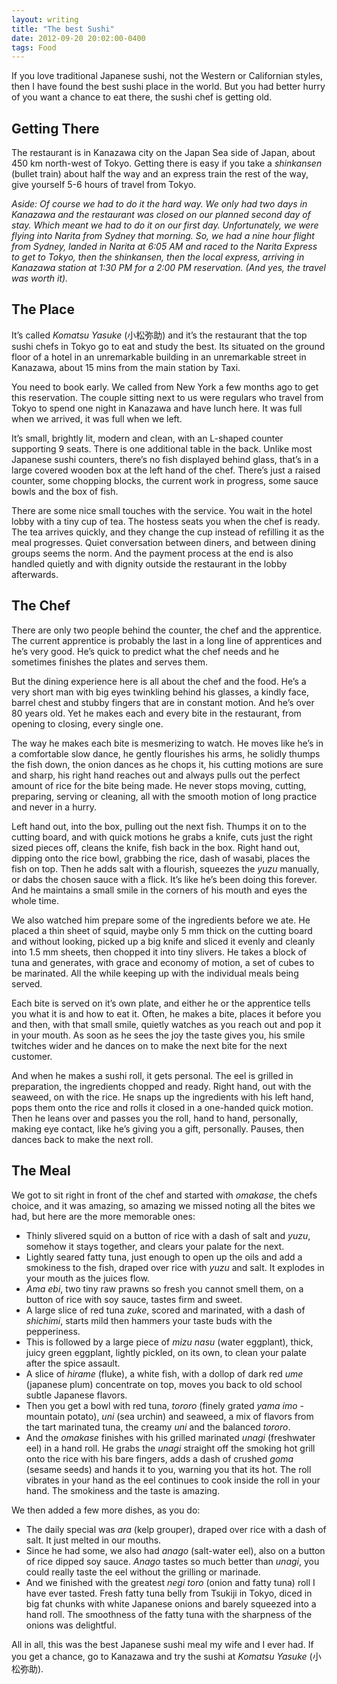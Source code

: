 ```yaml
---
layout: writing
title: "The best Sushi"
date: 2012-09-20 20:02:00-0400
tags: Food
---
```


If you love traditional Japanese sushi, not the Western or Californian styles, then I have found the best sushi place in the world. But you had better hurry of you want a chance to eat there, the sushi chef is getting old.

## Getting There

The restaurant is in Kanazawa city on the Japan Sea side of Japan, about 450 km north-west of Tokyo. Getting there is easy if you take a *shinkansen* (bullet train) about half the way and an express train the rest of the way, give yourself 5-6 hours of travel from Tokyo.

*Aside: Of course we had to do it the hard way. We only had two days in Kanazawa and the restaurant was closed on our planned second day of stay. Which meant we had to do it on our first day. Unfortunately, we were flying into Narita from Sydney that morning. So, we had a nine hour flight from Sydney, landed in Narita at 6:05 AM and raced to the Narita Express to get to Tokyo, then the *shinkansen*, then the local express, arriving in Kanazawa station at 1:30 PM for a 2:00 PM reservation. (And yes, the travel was worth it).*

## The Place

It’s called *Komatsu Yasuke* (小松弥助) and it’s the restaurant that the top sushi chefs in Tokyo go to eat and study the best. Its situated on the ground floor of a hotel in an unremarkable building in an unremarkable street in Kanazawa, about 15 mins from the main station by Taxi. 

You need to book early. We called from New York a few months ago to get this reservation. The couple sitting next to us were regulars who travel from Tokyo to spend one night in Kanazawa and have lunch here. It was full when we arrived, it was full when we left.

It’s small, brightly lit, modern and clean, with an L-shaped counter supporting 9 seats. There is one additional table in the back. Unlike most Japanese sushi counters, there’s no fish displayed behind glass, that’s in a large covered wooden box at the left hand of the chef. There’s just a raised counter, some chopping blocks, the current work in progress, some sauce bowls and the box of fish.

There are some nice small touches with the service. You wait in the hotel lobby with a tiny cup of tea. The hostess seats you when the chef is ready. The tea arrives quickly, and they change the cup instead of refilling it as the meal progresses. Quiet conversation between diners, and between dining groups seems the norm. And the payment process at the end is also handled quietly and with dignity outside the restaurant in the lobby afterwards.

## The Chef

There are only two people behind the counter, the chef and the apprentice. The current apprentice is probably the last in a long line of apprentices and he’s very good. He’s quick to predict what the chef needs and he sometimes finishes the plates and serves them.

But the dining experience here is all about the chef and the food. He’s a very short man with big eyes twinkling behind his glasses, a kindly face, barrel chest and stubby fingers that are in constant motion. And he’s over 80 years old. Yet he makes each and every bite in the restaurant, from opening to closing, every single one.

The way he makes each bite is mesmerizing to watch. He moves like he’s in a comfortable slow dance, he gently flourishes his arms, he solidly thumps the fish down, the onion dances as he chops it, his cutting motions are sure and sharp, his right hand reaches out and always pulls out the perfect amount of rice for the bite being made. He never stops moving, cutting, preparing, serving or cleaning, all with the smooth motion of long practice and never in a hurry.

Left hand out, into the box, pulling out the next fish. Thumps it on to the cutting board, and with quick motions he grabs a knife, cuts just the right sized pieces off, cleans the knife, fish back in the box. Right hand out, dipping onto the rice bowl, grabbing the rice, dash of wasabi, places the fish on top. Then he adds salt with a flourish, squeezes the *yuzu* manually, or dabs the chosen sauce with a flick. It’s like he’s been doing this forever. And he maintains a small smile in the corners of his mouth and eyes the whole time.

We also watched him prepare some of the ingredients before we ate. He placed a thin sheet of squid, maybe only 5 mm thick on the cutting board and without looking, picked up a big knife and sliced it evenly and cleanly into 1.5 mm sheets, then chopped it into tiny slivers. He takes a block of tuna and generates, with grace and economy of motion, a set of cubes to be marinated. All the while keeping up with the individual meals being served.

Each bite is served on it’s own plate, and either he or the apprentice tells you what it is and how to eat it. Often, he makes a bite, places it before you and then, with that small smile, quietly watches as you reach out and pop it in your mouth. As soon as he sees the joy the taste gives you, his smile twitches wider and he dances on to make the next bite for the next customer.

And when he makes a sushi roll, it gets personal. The eel is grilled in preparation, the ingredients chopped and ready. Right hand, out with the seaweed, on with the rice. He snaps up the ingredients with his left hand, pops them onto the rice and rolls it closed in a one-handed quick motion. Then he leans over and passes you the roll, hand to hand, personally, making eye contact, like he’s giving you a gift, personally. Pauses, then dances back to make the next roll.

## The Meal

We got to sit right in front of the chef and started with *omakase*, the chefs choice, and it was amazing, so amazing we missed noting all the bites we had, but here are the more memorable ones:

- Thinly slivered squid on a button of rice with a dash of salt and *yuzu*, somehow it stays together, and clears your palate for the next.
- Lightly seared fatty tuna, just enough to open up the oils and add a smokiness to the fish, draped over rice with *yuzu* and salt. It explodes in your mouth as the juices flow.
- *Ama ebi*, two tiny raw prawns so fresh you cannot smell them, on a button of rice with soy sauce, tastes firm and sweet.
- A large slice of red tuna *zuke*, scored and marinated, with a dash of *shichimi*, starts mild then hammers your taste buds with the pepperiness.
- This is followed by a large piece of *mizu nasu* (water eggplant), thick, juicy green eggplant, lightly pickled, on its own, to clean your palate after the spice assault.
- A slice of *hirame* (fluke), a white fish, with a dollop of dark red *ume* (japanese plum) concentrate on top, moves you back to old school subtle Japanese flavors.
- Then you get a bowl with red tuna, *tororo* (finely grated *yama imo* - mountain potato), *uni* (sea urchin) and seaweed, a mix of flavors from the tart marinated tuna, the creamy *uni* and the balanced *tororo*.
- And the *omakase* finishes with his grilled marinated *unagi* (freshwater eel) in a hand roll. He grabs the *unagi* straight off the smoking hot grill onto the rice with his bare fingers, adds a dash of crushed *goma* (sesame seeds) and hands it to you, warning you that its hot. The roll vibrates in your hand as the eel continues to cook inside the roll in your hand. The smokiness and the taste is amazing.

We then added a few more dishes, as you do:

- The daily special was *ara* (kelp grouper), draped over rice with a dash of salt. It just melted in our mouths.
- Since he had some, we also had *anago* (salt-water eel), also on a button of rice dipped soy sauce. *Anago* tastes so much better than *unagi*, you could really taste the eel without the grilling or marinade.
- And we finished with the greatest *negi toro* (onion and fatty tuna) roll I have ever tasted. Fresh fatty tuna belly from Tsukiji in Tokyo, diced in big fat chunks with white Japanese onions and barely squeezed into a hand roll. The smoothness of the fatty tuna with the sharpness of the onions was delightful.

All in all, this was the best Japanese sushi meal my wife and I ever had. If you get a chance, go to Kanazawa and try the sushi at *Komatsu Yasuke* (小松弥助).
